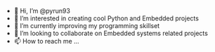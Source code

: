 - 👋 Hi, I’m @pyrun93
- 👀 I’m interested in creating cool Python and Embedded projects
- 🌱 I’m currently improving my programming skillset
- 💞️ I’m looking to collaborate on Embedded systems related projects
- 📫 How to reach me ...

<!---
pyrun93/pyrun93 is a ✨ special ✨ repository because its `README.md` (this file) appears on your GitHub profile.
You can click the Preview link to take a look at your changes.
--->
